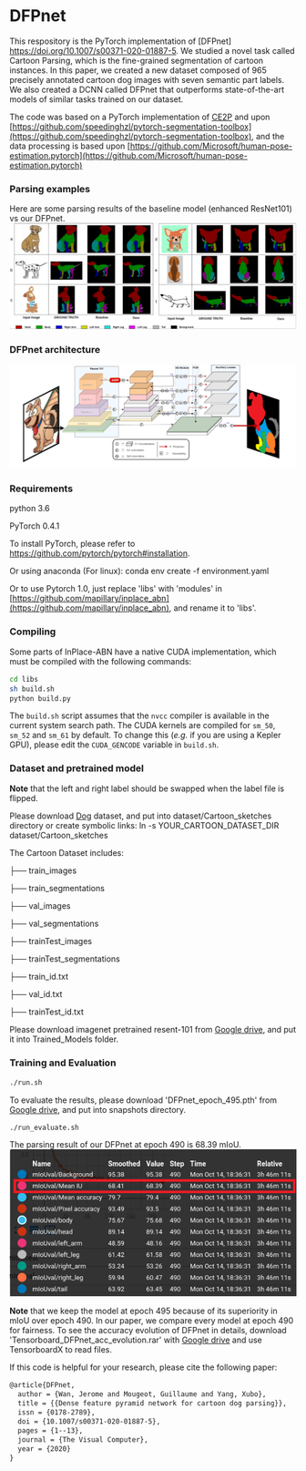 # DFPnet

This respository is the PyTorch implementation of [DFPnet] https://doi.org/10.1007/s00371-020-01887-5. We studied a novel task called Cartoon Parsing, which is the fine-grained segmentation of cartoon instances. In this paper, we created a new dataset composed of 965 precisely annotated cartoon dog images with seven semantic part labels. We also created a DCNN called DFPnet that outperforms state-of-the-art models of similar tasks trained on our dataset.


The code was based on a PyTorch implementation of [CE2P](https://arxiv.org/abs/1809.05996) and upon [https://github.com/speedinghzl/pytorch-segmentation-toolbox](https://github.com/speedinghzl/pytorch-segmentation-toolbox), and the data processing is based upon [https://github.com/Microsoft/human-pose-estimation.pytorch](https://github.com/Microsoft/human-pose-estimation.pytorch)

### Parsing examples

Here are some parsing results of the baseline model (enhanced ResNet101) vs our DFPnet.
![pred_examples](Baseline_vs_DFPnet.png)

### DFPnet architecture
![main_graph](main_graph.png)

### Requirements

python 3.6   

PyTorch 0.4.1  

To install PyTorch, please refer to https://github.com/pytorch/pytorch#installation.  


Or using anaconda (For linux):  conda env create -f environment.yaml  


Or to use Pytorch 1.0, just replace 'libs' with 'modules' in [https://github.com/mapillary/inplace_abn](https://github.com/mapillary/inplace_abn), and rename it to 'libs'. 

### Compiling

Some parts of InPlace-ABN have a native CUDA implementation, which must be compiled with the following commands:
```bash
cd libs
sh build.sh
python build.py
``` 
The `build.sh` script assumes that the `nvcc` compiler is available in the current system search path.
The CUDA kernels are compiled for `sm_50`, `sm_52` and `sm_61` by default.
To change this (_e.g._ if you are using a Kepler GPU), please edit the `CUDA_GENCODE` variable in `build.sh`.

### Dataset and pretrained model
**Note** that the left and right label should be swapped when the label file is flipped. 

Please download [Dog](https://drive.google.com/drive/folders/1dQt98cTkpP6omZ7zKEokNP5Xql5zunf9?usp=sharing) dataset, and put into dataset/Cartoon_sketches directory
or
create symbolic links:
ln -s YOUR_CARTOON_DATASET_DIR dataset/Cartoon_sketches
  
The Cartoon Dataset includes: 

├── train_images   

├── train_segmentations  

├── val_images  

├── val_segmentations  

├── trainTest_images   

├── trainTest_segmentations 

├── train_id.txt  

├── val_id.txt  

├── trainTest_id.txt  

 
Please download imagenet pretrained resent-101 from [Google drive](https://drive.google.com/drive/folders/1dQt98cTkpP6omZ7zKEokNP5Xql5zunf9?usp=sharing), and put it into Trained_Models folder.

### Training and Evaluation
```bash
./run.sh
```
To evaluate the results, please download 'DFPnet_epoch_495.pth' from [Google drive](https://drive.google.com/drive/folders/1dQt98cTkpP6omZ7zKEokNP5Xql5zunf9?usp=sharing), and put into snapshots directory. 
```
./run_evaluate.sh
``` 
The parsing result of our DFPnet at epoch 490 is 68.39 mIoU.
![68.39](DFPnet_results_epoch490.png)

**Note** that we keep the model at epoch 495 because of its superiority in mIoU over epoch 490. In our paper, we compare every model at epoch 490 for fairness. To see the accuracy evolution of DFPnet in details, download 'Tensorboard_DFPnet_acc_evolution.rar' with [Google drive](https://drive.google.com/drive/folders/1dQt98cTkpP6omZ7zKEokNP5Xql5zunf9?usp=sharing) and use TensorboardX to read files. 

If this code is helpful for your research, please cite the following paper:

    @article{DFPnet, 
	  author = {Wan, Jerome and Mougeot, Guillaume and Yang, Xubo}, 
	  title = {{Dense feature pyramid network for cartoon dog parsing}}, 
	  issn = {0178-2789}, 
	  doi = {10.1007/s00371-020-01887-5}, 
	  pages = {1--13}, 
	  journal = {The Visual Computer}, 
	  year = {2020}
	}
